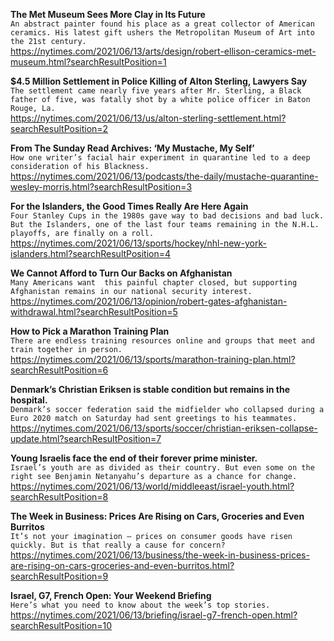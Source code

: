 **The Met Museum Sees More Clay in Its Future**\
`An abstract painter found his place as a great collector of American ceramics. His latest gift ushers the Metropolitan Museum of Art into the 21st century.`\
https://nytimes.com/2021/06/13/arts/design/robert-ellison-ceramics-met-museum.html?searchResultPosition=1

**$4.5 Million Settlement in Police Killing of Alton Sterling, Lawyers Say**\
`The settlement came nearly five years after Mr. Sterling, a Black father of five, was fatally shot by a white police officer in Baton Rouge, La.`\
https://nytimes.com/2021/06/13/us/alton-sterling-settlement.html?searchResultPosition=2

**From The Sunday Read Archives: ‘My Mustache, My Self’**\
`How one writer’s facial hair experiment in quarantine led to a deep consideration of his Blackness.`\
https://nytimes.com/2021/06/13/podcasts/the-daily/mustache-quarantine-wesley-morris.html?searchResultPosition=3

**For the Islanders, the Good Times Really Are Here Again**\
`Four Stanley Cups in the 1980s gave way to bad decisions and bad luck. But the Islanders, one of the last four teams remaining in the N.H.L. playoffs, are finally on a roll.`\
https://nytimes.com/2021/06/13/sports/hockey/nhl-new-york-islanders.html?searchResultPosition=4

**We Cannot Afford to Turn Our Backs on Afghanistan**\
`Many Americans want  this painful chapter closed, but supporting Afghanistan remains in our national security interest.`\
https://nytimes.com/2021/06/13/opinion/robert-gates-afghanistan-withdrawal.html?searchResultPosition=5

**How to Pick a Marathon Training Plan**\
`There are endless training resources online and groups that meet and train together in person.`\
https://nytimes.com/2021/06/13/sports/marathon-training-plan.html?searchResultPosition=6

**Denmark’s Christian Eriksen is stable condition but remains in the hospital.**\
`Denmark’s soccer federation said the midfielder who collapsed during a Euro 2020 match on Saturday had sent greetings to his teammates.`\
https://nytimes.com/2021/06/13/sports/soccer/christian-eriksen-collapse-update.html?searchResultPosition=7

**Young Israelis face the end of their forever prime minister.**\
`Israel’s youth are as divided as their country. But even some on the right see Benjamin Netanyahu’s departure as a chance for change.`\
https://nytimes.com/2021/06/13/world/middleeast/israel-youth.html?searchResultPosition=8

**The Week in Business: Prices Are Rising on Cars, Groceries and Even Burritos**\
`It’s not your imagination — prices on consumer goods have risen quickly. But is that really a cause for concern?`\
https://nytimes.com/2021/06/13/business/the-week-in-business-prices-are-rising-on-cars-groceries-and-even-burritos.html?searchResultPosition=9

**Israel, G7, French Open: Your Weekend Briefing**\
`Here’s what you need to know about the week’s top stories.`\
https://nytimes.com/2021/06/13/briefing/israel-g7-french-open.html?searchResultPosition=10

